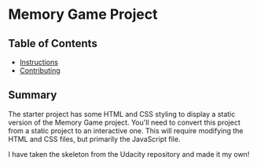 # Memory Game Project

## Table of Contents

* [Instructions](#instructions)
* [Contributing](#contributing)

## Summary

The starter project has some HTML and CSS styling to display a static version of the Memory Game project. You'll need to convert this project from a static project to an interactive one. This will require modifying the HTML and CSS files, but primarily the JavaScript file.

I have taken the skeleton from the Udacity repository and made it my own!
